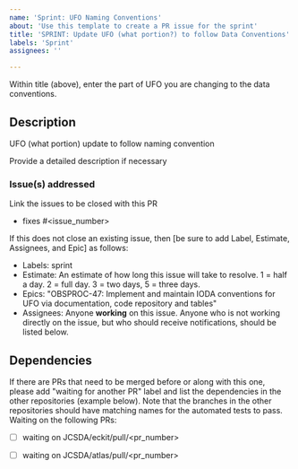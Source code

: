 ```yaml
---
name: 'Sprint: UFO Naming Conventions'
about: 'Use this template to create a PR issue for the sprint'
title: 'SPRINT: Update UFO (what portion?) to follow Data Conventions'
labels: 'Sprint' 
assignees: ''

---
```


Within title (above), enter the part of UFO you are changing to the data conventions.


## Description

UFO (what portion) update to follow naming convention

Provide a detailed description if necessary

### Issue(s) addressed

Link the issues to be closed with this PR
- fixes #<issue_number>

If this does not close an existing issue, then [be sure to add Label, Estimate, Assignees, and Epic] as follows:
- Labels: sprint
- Estimate: An estimate of how long this issue will take to resolve. 1 = half a day. 2 = full day. 3 = two days, 5 = three days.
- Epics: "OBSPROC-47: Implement and maintain IODA conventions for UFO via documentation, code repository and tables" 
- Assignees: Anyone **working** on this issue. Anyone who is not working directly on the issue, but
  who should receive notifications, should be listed below.


## Dependencies

If there are PRs that need to be merged before or along with this one, please add "waiting for another PR" label and list the dependencies in the other repositories (example below). Note that the branches in the other repositories should have matching names for the automated tests to pass.
Waiting on the following PRs:
- [ ] waiting on JCSDA/eckit/pull/<pr_number>
- [ ] waiting on JCSDA/atlas/pull/<pr_number>

